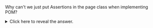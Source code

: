 Why can't we just put Assertions in the page class when implementing POM?

<details><summary>  
Click here to reveal the answer.  
</summary>

Including Assert statements in the POM violates Separation of Concerns, decreases the POM's reusability, and cannot handle dynamic content.

</details>